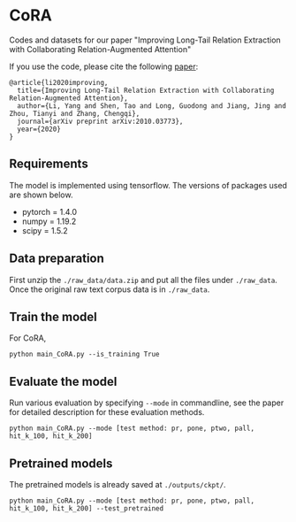 # CoRA
Codes and datasets for our paper "Improving Long-Tail Relation Extraction with Collaborating Relation-Augmented Attention"

If you use the code, please cite the following [paper](https://arxiv.org/pdf/2010.03773.pdf):

```
@article{li2020improving,
  title={Improving Long-Tail Relation Extraction with Collaborating Relation-Augmented Attention},
  author={Li, Yang and Shen, Tao and Long, Guodong and Jiang, Jing and Zhou, Tianyi and Zhang, Chengqi},
  journal={arXiv preprint arXiv:2010.03773},
  year={2020}
}
```

## Requirements

The model is implemented using tensorflow. The versions of packages used are shown below.

* pytorch = 1.4.0
* numpy = 1.19.2
* scipy = 1.5.2

## Data preparation

First unzip the `./raw_data/data.zip` and put all the files under `./raw_data`. Once the original raw text corpus data is in `./raw_data`.

## Train the model
For CoRA,

    python main_CoRA.py --is_training True

## Evaluate the model

Run various evaluation by specifying `--mode` in commandline, see the paper for detailed description for these evaluation methods.

    python main_CoRA.py --mode [test method: pr, pone, ptwo, pall, hit_k_100, hit_k_200]

## Pretrained models

The pretrained models is already saved at `./outputs/ckpt/`.

    python main_CoRA.py --mode [test method: pr, pone, ptwo, pall, hit_k_100, hit_k_200] --test_pretrained

